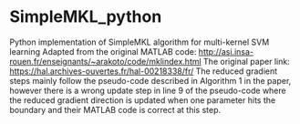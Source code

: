 # SimpleMKL_python
Python implementation of SimpleMKL algorithm for multi-kernel SVM learning
Adapted from the original MATLAB code: http://asi.insa-rouen.fr/enseignants/~arakoto/code/mklindex.html
The original paper link: https://hal.archives-ouvertes.fr/hal-00218338/fr/
The reduced gradient steps mainly follow the pseudo-code described in Algorithm 1 in the paper, however there is a wrong update step in line 9 of the pseudo-code where the reduced gradient direction is updated when one parameter hits the boundary and their MATLAB code is correct at this step.
